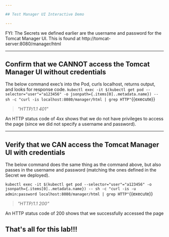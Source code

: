 ```yaml
---

## Test Manager UI Interactive Demo

---
```


FYI: The Secrets we defined earlier are the username and password for the Tomcat Manager UI.  This is found at http://tomcat-server:8080/manager/html
 
 
---

## Confirm that we CANNOT access the Tomcat Manager UI without credentials

The below command exec’s into the Pod, curls localhost, returns output, and looks for response code.
`kubectl exec -it $(kubectl get pod --selector="user"="a123456" -o jsonpath={.items[0]..metadata.name}) -- sh -c "curl -is localhost:8080/manager/html | grep HTTP"`{{execute}}
> _"HTTP/1.1 401"_

An HTTP status code of 4xx shows that we do not have privileges to access the page (since we did not specify a username and password).


---

## Verify that we CAN access the Tomcat Manager UI with credentials

The below command does the same thing as the command above, but also passes in the username and password (matching the ones defined in the Secret we deployed).

`kubectl exec -it $(kubectl get pod --selector="user"="a123456" -o jsonpath={.items[0]..metadata.name}) -- sh -c "curl -is -u admin:password localhost:8080/manager/html | grep HTTP"`{{execute}}
> _"HTTP/1.1 200"_

An HTTP status code of 200 shows that we successfully accessed the page


## That's all for this lab!!!

